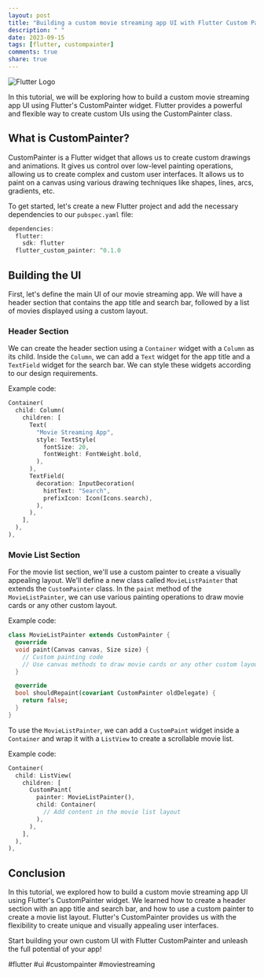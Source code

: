 ```yaml
---
layout: post
title: "Building a custom movie streaming app UI with Flutter Custom Painter"
description: " "
date: 2023-09-15
tags: [flutter, custompainter]
comments: true
share: true
---
```


![Flutter Logo](https://flutter.dev/assets/images/shared/brand/flutter/logo/flutter-lockup.png)

In this tutorial, we will be exploring how to build a custom movie streaming app UI using Flutter's CustomPainter widget. Flutter provides a powerful and flexible way to create custom UIs using the CustomPainter class.

## What is CustomPainter?

CustomPainter is a Flutter widget that allows us to create custom drawings and animations. It gives us control over low-level painting operations, allowing us to create complex and custom user interfaces. It allows us to paint on a canvas using various drawing techniques like shapes, lines, arcs, gradients, etc.

To get started, let's create a new Flutter project and add the necessary dependencies to our `pubspec.yaml` file:

```dart
dependencies:
  flutter:
    sdk: flutter
  flutter_custom_painter: ^0.1.0
```

## Building the UI

First, let's define the main UI of our movie streaming app. We will have a header section that contains the app title and search bar, followed by a list of movies displayed using a custom layout.

### Header Section

We can create the header section using a `Container` widget with a `Column` as its child. Inside the `Column`, we can add a `Text` widget for the app title and a `TextField` widget for the search bar. We can style these widgets according to our design requirements.

Example code:

```dart
Container(
  child: Column(
    children: [
      Text(
        "Movie Streaming App",
        style: TextStyle(
          fontSize: 20,
          fontWeight: FontWeight.bold,
        ),
      ),
      TextField(
        decoration: InputDecoration(
          hintText: "Search",
          prefixIcon: Icon(Icons.search),
        ),
      ),
    ],
  ),
),
```

### Movie List Section

For the movie list section, we'll use a custom painter to create a visually appealing layout. We'll define a new class called `MovieListPainter` that extends the `CustomPainter` class. In the `paint` method of the `MovieListPainter`, we can use various painting operations to draw movie cards or any other custom layout.

Example code:

```dart
class MovieListPainter extends CustomPainter {
  @override
  void paint(Canvas canvas, Size size) {
    // Custom painting code
    // Use canvas methods to draw movie cards or any other custom layout
  }

  @override
  bool shouldRepaint(covariant CustomPainter oldDelegate) {
    return false;
  }
}
```

To use the `MovieListPainter`, we can add a `CustomPaint` widget inside a `Container` and wrap it with a `ListView` to create a scrollable movie list.

Example code:

```dart
Container(
  child: ListView(
    children: [
      CustomPaint(
        painter: MovieListPainter(),
        child: Container(
          // Add content in the movie list layout
        ),
      ),
    ],
  ),
),
```

## Conclusion

In this tutorial, we explored how to build a custom movie streaming app UI using Flutter's CustomPainter widget. We learned how to create a header section with an app title and search bar, and how to use a custom painter to create a movie list layout. Flutter's CustomPainter provides us with the flexibility to create unique and visually appealing user interfaces.

Start building your own custom UI with Flutter CustomPainter and unleash the full potential of your app!

#flutter #ui #custompainter #moviestreaming